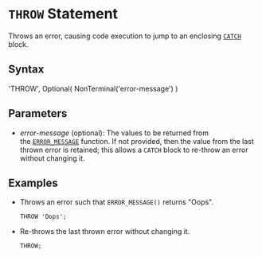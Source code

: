 # `THROW` Statement

Throws an error, causing code execution to jump to an enclosing [`CATCH`](try_catch_statement.html) block.

## Syntax

<railroad-diagram>
'THROW',
Optional(
    NonTerminal('error-message')
)
</railroad-diagram>

## Parameters

- *error-message* (optional): The values to be returned from the [`ERROR_MESSAGE`](error_message_function.html) function. If not provided, then the value from the last thrown error is retained; this allows a `CATCH` block to re-throw an error without changing it.

## Examples

- Throws an error such that `ERROR_MESSAGE()` returns "Oops".

    ```
    THROW 'Oops';
    ```

- Re-throws the last thrown error without changing it.

    ```
    THROW;
    ```
